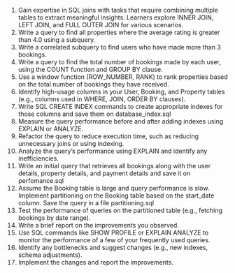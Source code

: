 1. Gain expertise in SQL joins with tasks that require combining multiple tables to extract meaningful insights. Learners explore INNER JOIN, LEFT JOIN, and FULL OUTER JOIN for various scenarios.
2. Write a query to find all properties where the average rating is greater than 4.0 using a subquery.
3. Write a correlated subquery to find users who have made more than 3 bookings.
4. Write a query to find the total number of bookings made by each user, using the COUNT function and GROUP BY clause.
5. Use a window function (ROW_NUMBER, RANK) to rank properties based on the total number of bookings they have received.
6. Identify high-usage columns in your User, Booking, and Property tables (e.g., columns used in WHERE, JOIN, ORDER BY clauses).
7. Write SQL CREATE INDEX commands to create appropriate indexes for those columns and save them on database_index.sql
8. Measure the query performance before and after adding indexes using EXPLAIN or ANALYZE.
9. Refactor the query to reduce execution time, such as reducing unnecessary joins or using indexing.
10. Analyze the query’s performance using EXPLAIN and identify any inefficiencies.
11. Write an initial query that retrieves all bookings along with the user details, property details, and payment details and save it on perfomance.sql
12. Assume the Booking table is large and query performance is slow. Implement partitioning on the Booking table based on the start_date column. Save the query in a file partitioning.sql
13. Test the performance of queries on the partitioned table (e.g., fetching bookings by date range).
14. Write a brief report on the improvements you observed.
15. Use SQL commands like SHOW PROFILE or EXPLAIN ANALYZE to monitor the performance of a few of your frequently used queries.
16. Identify any bottlenecks and suggest changes (e.g., new indexes, schema adjustments).
17. Implement the changes and report the improvements.
